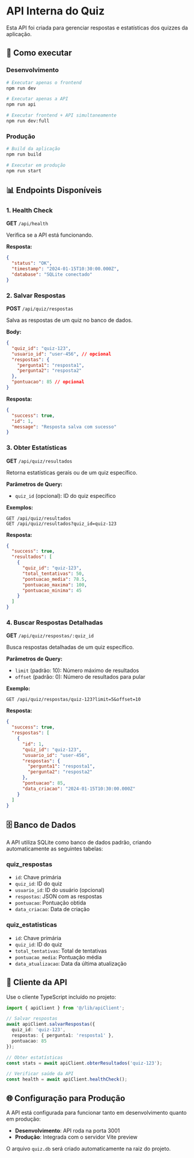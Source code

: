 # API Interna do Quiz

Esta API foi criada para gerenciar respostas e estatísticas dos quizzes da aplicação.

## 🚀 Como executar

### Desenvolvimento
```bash
# Executar apenas o frontend
npm run dev

# Executar apenas a API
npm run api

# Executar frontend + API simultaneamente
npm run dev:full
```

### Produção
```bash
# Build da aplicação
npm run build

# Executar em produção
npm run start
```

## 📊 Endpoints Disponíveis

### 1. Health Check
**GET** `/api/health`

Verifica se a API está funcionando.

**Resposta:**
```json
{
  "status": "OK",
  "timestamp": "2024-01-15T10:30:00.000Z",
  "database": "SQLite conectado"
}
```

### 2. Salvar Respostas
**POST** `/api/quiz/respostas`

Salva as respostas de um quiz no banco de dados.

**Body:**
```json
{
  "quiz_id": "quiz-123",
  "usuario_id": "user-456", // opcional
  "respostas": {
    "pergunta1": "resposta1",
    "pergunta2": "resposta2"
  },
  "pontuacao": 85 // opcional
}
```

**Resposta:**
```json
{
  "success": true,
  "id": 1,
  "message": "Resposta salva com sucesso"
}
```

### 3. Obter Estatísticas
**GET** `/api/quiz/resultados`

Retorna estatísticas gerais ou de um quiz específico.

**Parâmetros de Query:**
- `quiz_id` (opcional): ID do quiz específico

**Exemplos:**
```
GET /api/quiz/resultados
GET /api/quiz/resultados?quiz_id=quiz-123
```

**Resposta:**
```json
{
  "success": true,
  "resultados": [
    {
      "quiz_id": "quiz-123",
      "total_tentativas": 50,
      "pontuacao_media": 78.5,
      "pontuacao_maxima": 100,
      "pontuacao_minima": 45
    }
  ]
}
```

### 4. Buscar Respostas Detalhadas
**GET** `/api/quiz/respostas/:quiz_id`

Busca respostas detalhadas de um quiz específico.

**Parâmetros de Query:**
- `limit` (padrão: 10): Número máximo de resultados
- `offset` (padrão: 0): Número de resultados para pular

**Exemplo:**
```
GET /api/quiz/respostas/quiz-123?limit=5&offset=10
```

**Resposta:**
```json
{
  "success": true,
  "respostas": [
    {
      "id": 1,
      "quiz_id": "quiz-123",
      "usuario_id": "user-456",
      "respostas": {
        "pergunta1": "resposta1",
        "pergunta2": "resposta2"
      },
      "pontuacao": 85,
      "data_criacao": "2024-01-15T10:30:00.000Z"
    }
  ]
}
```

## 🗄️ Banco de Dados

A API utiliza SQLite como banco de dados padrão, criando automaticamente as seguintes tabelas:

### quiz_respostas
- `id`: Chave primária
- `quiz_id`: ID do quiz
- `usuario_id`: ID do usuário (opcional)
- `respostas`: JSON com as respostas
- `pontuacao`: Pontuação obtida
- `data_criacao`: Data de criação

### quiz_estatisticas
- `id`: Chave primária
- `quiz_id`: ID do quiz
- `total_tentativas`: Total de tentativas
- `pontuacao_media`: Pontuação média
- `data_atualizacao`: Data da última atualização

## 🔧 Cliente da API

Use o cliente TypeScript incluído no projeto:

```typescript
import { apiClient } from '@/lib/apiClient';

// Salvar respostas
await apiClient.salvarRespostas({
  quiz_id: 'quiz-123',
  respostas: { pergunta1: 'resposta1' },
  pontuacao: 85
});

// Obter estatísticas
const stats = await apiClient.obterResultados('quiz-123');

// Verificar saúde da API
const health = await apiClient.healthCheck();
```

## 🌐 Configuração para Produção

A API está configurada para funcionar tanto em desenvolvimento quanto em produção:

- **Desenvolvimento**: API roda na porta 3001
- **Produção**: Integrada com o servidor Vite preview

O arquivo `quiz.db` será criado automaticamente na raiz do projeto.